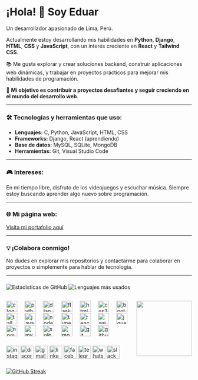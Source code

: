 # ¡Hola! 👋 Soy Eduar
Un desarrollador apasionado de Lima, Perú.  

Actualmente estoy desarrollando mis habilidades en **Python**, **Django**, **HTML**, **CSS** y **JavaScript**, con un interés creciente en **React** y **Tailwind CSS**. 

📚 Me gusta explorar y crear soluciones backend, construir aplicaciones web dinámicas, y trabajar en proyectos prácticos para mejorar mis habilidades de programación.  

🚀 **Mi objetivo es contribuir a proyectos desafiantes y seguir creciendo en el mundo del desarrollo web**.

---

### 🛠️ Tecnologías y herramientas que uso:
- **Lenguajes:** C, Python, JavaScript, HTML, CSS  
- **Frameworks:** Django, React (aprendiendo)  
- **Base de datos:** MySQL, SQLite, MongoDB
- **Herramientas:** Git, Visual Studio Code  

---

### 🎮 Intereses:
En mi tiempo libre, disfruto de los videojuegos y escuchar música. Siempre estoy buscando aprender algo nuevo sobre programación.

---

### 🌐 Mi página web:
[Visita mi portafolio aquí](https://eduar-vallejos.onrender.com)

---

### 💡 ¡Colabora conmigo!
No dudes en explorar mis repositorios y contactarme para colaborar en proyectos o simplemente para hablar de tecnología.

---

###
![Estadísticas de GitHub](https://github-readme-stats.vercel.app/api?username=Eduarvallejos&show_icons=true&theme=radical)  ![Lenguajes más usados](https://github-readme-stats.vercel.app/api/top-langs/?username=Eduarvallejos&layout=compact&theme=radical)
##
<img align="right" height="150" src="[https://imgflip.com/gif/9hl89k](https://www.google.com/search?q=gif+programando&client=opera-gx&sca_esv=115fbc7a5c2d88aa&udm=2&biw=1879&bih=974&sxsrf=ADLYWIJLeOn_DFWEMmxrlhWzNfb_6FvkTA%3A1737570218285&ei=qjeRZ76LEZ7OwbkPpqiUyAM&ved=0ahUKEwi-iIi9-YmLAxUeZzABHSYUBTkQ4dUDCBE&uact=5&oq=gif+programando&gs_lp=EgNpbWciD2dpZiBwcm9ncmFtYW5kbzIFEAAYgAQyBhAAGAgYHjIGEAAYCBgeSJg_ULYNWM0qcAF4AJABAJgBpAGgAegTqgEEMC4xNrgBA8gBAPgBAZgCD6AClBPCAgsQABiABBixAxiDAcICCBAAGIAEGLEDwgINEAAYgAQYsQMYQxiKBcICChAAGIAEGEMYigXCAg4QABiABBixAxiDARiKBcICChAAGIAEGLEDGArCAgcQABiABBgKwgIEEAAYHsICBhAAGAUYHpgDAIgGAZIHBDAuMTWgB4E_&sclient=img#vhid=Fd40SJkFTLv1KM&vssid=mosaic)"  />

<div align="left">
  <img src="https://cdn.jsdelivr.net/gh/devicons/devicon/icons/c/c-original.svg" height="30" alt="c logo"  />
  <img width="12" />
  <img src="https://cdn.jsdelivr.net/gh/devicons/devicon/icons/python/python-original.svg" height="30" alt="python logo"  />
  <img width="12" />
  <img src="https://cdn.jsdelivr.net/gh/devicons/devicon/icons/django/django-plain.svg" height="30" alt="django logo"  />
  <img width="12" />
  <img src="https://cdn.jsdelivr.net/gh/devicons/devicon/icons/flask/flask-original.svg" height="30" alt="flask logo"  />
  <img width="12" />
  <img src="https://cdn.jsdelivr.net/gh/devicons/devicon/icons/html5/html5-original.svg" height="30" alt="html5 logo"  />
  <img width="12" />
  <img src="https://cdn.jsdelivr.net/gh/devicons/devicon/icons/css3/css3-original.svg" height="30" alt="css3 logo"  />
  <img width="12" />
  <img src="https://cdn.jsdelivr.net/gh/devicons/devicon/icons/bootstrap/bootstrap-original.svg" height="30" alt="bootstrap logo"  />
  <img width="12" />
  <img src="https://cdn.jsdelivr.net/gh/devicons/devicon/icons/tailwindcss/tailwindcss-original-wordmark.svg" height="30" alt="tailwindcss logo"  />
  <img width="12" />
  <img src="https://cdn.jsdelivr.net/gh/devicons/devicon/icons/javascript/javascript-original.svg" height="30" alt="javascript logo"  />
  <img width="12" />
  <img src="https://cdn.jsdelivr.net/gh/devicons/devicon/icons/nodejs/nodejs-original.svg" height="30" alt="nodejs logo"  />
  <img width="12" />
  <img src="https://cdn.jsdelivr.net/gh/devicons/devicon/icons/typescript/typescript-original.svg" height="30" alt="typescript logo"  />
  <img width="12" />
  <img src="https://cdn.jsdelivr.net/gh/devicons/devicon/icons/react/react-original.svg" height="30" alt="react logo"  />
  <img width="12" />
  <img src="https://cdn.jsdelivr.net/gh/devicons/devicon/icons/webpack/webpack-original.svg" height="30" alt="webpack logo"  />
  <img width="12" />
  <img src="https://cdn.jsdelivr.net/gh/devicons/devicon/icons/jquery/jquery-original.svg" height="30" alt="jquery logo"  />
  <img width="12" />
  <img src="https://cdn.jsdelivr.net/gh/devicons/devicon/icons/npm/npm-original-wordmark.svg" height="30" alt="npm logo"  />
  <img width="12" />
  <img src="https://cdn.jsdelivr.net/gh/devicons/devicon/icons/mysql/mysql-original.svg" height="30" alt="mysql logo"  />
  <img width="12" />
  <img src="https://cdn.jsdelivr.net/gh/devicons/devicon/icons/sqlite/sqlite-original.svg" height="30" alt="sqlite logo"  />
  <img width="12" />
  <img src="https://cdn.jsdelivr.net/gh/devicons/devicon/icons/mongodb/mongodb-original.svg" height="30" alt="mongodb logo"  />
  <img width="12" />
  <img src="https://cdn.jsdelivr.net/gh/devicons/devicon/icons/git/git-original.svg" height="30" alt="git logo"  />
  <img width="12" />
  <img src="https://cdn.jsdelivr.net/gh/devicons/devicon/icons/github/github-original.svg" height="30" alt="github logo"  />
</div>

###

<div align="left">
  <img src="https://img.shields.io/static/v1?message=Instagram&logo=instagram&label=&color=E4405F&logoColor=white&labelColor=&style=for-the-badge" height="35" alt="instagram logo"  />
  <img src="https://img.shields.io/static/v1?message=Discord&logo=discord&label=&color=7289DA&logoColor=white&labelColor=&style=for-the-badge" height="35" alt="discord logo"  />
  <img src="https://img.shields.io/static/v1?message=Gmail&logo=gmail&label=&color=D14836&logoColor=white&labelColor=&style=for-the-badge" height="35" alt="gmail logo"  />
  <img src="https://img.shields.io/static/v1?message=LinkedIn&logo=linkedin&label=&color=0077B5&logoColor=white&labelColor=&style=for-the-badge" height="35" alt="linkedin logo"  />
  <img src="https://img.shields.io/static/v1?message=Facebook&logo=facebook&label=&color=1877F2&logoColor=white&labelColor=&style=for-the-badge" height="35" alt="facebook logo"  />
  <img src="https://img.shields.io/static/v1?message=Telegram&logo=telegram&label=&color=2CA5E0&logoColor=white&labelColor=&style=for-the-badge" height="35" alt="telegram logo"  />
  <img src="https://img.shields.io/static/v1?message=Whatsapp&logo=whatsapp&label=&color=25D366&logoColor=white&labelColor=&style=for-the-badge" height="35" alt="whatsapp logo"  />
  <img src="https://img.shields.io/static/v1?message=Slack&logo=slack&label=&color=4A154B&logoColor=white&labelColor=&style=for-the-badge" height="35" alt="slack logo"  />
</div>


###
[![GitHub Streak](https://streak-stats.demolab.com/?user=Eduarvallejos&theme=radical)](https://git.io/streak-stats)

